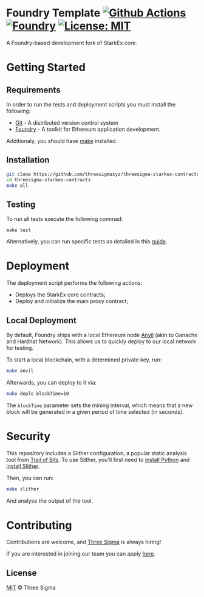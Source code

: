 # Foundry Template [![Github Actions][gha-badge]][gha] [![Foundry][foundry-badge]][foundry] [![License: MIT][license-badge]][license]

[gha]: https://github.com/threesigmaxyz/threesigma-starkex-contracts/actions
[gha-badge]: https://github.com/threesigmaxyz/threesigma-starkex-contracts/actions/workflows/ci.yml/badge.svg
[foundry]: https://getfoundry.sh/
[foundry-badge]: https://img.shields.io/badge/Built%20with-Foundry-FFDB1C.svg
[license]: https://opensource.org/licenses/MIT
[license-badge]: https://img.shields.io/badge/License-MIT-blue.svg

A Foundry-based development fork of StarkEx core.

# Getting Started
## Requirements
In order to run the tests and deployment scripts you must install the following:

- [Git](https://git-scm.com/book/en/v2/Getting-Started-Installing-Git) - A distributed version control system
- [Foundry](https://book.getfoundry.sh/getting-started/installation) - A toolkit for Ethereum application development.

Additionaly, you should have [make](https://man7.org/linux/man-pages/man1/make.1.html) installed.

## Installation
```sh
git clone https://github.com/threesigmaxyz/threesigma-starkex-contracts
cd threesigma-starkex-contracts
make all
```

## Testing
To run all tests execute the following commad:
```
make test
```
Alternatively, you can run specific tests as detailed in this [guide](https://book.getfoundry.sh/forge/tests).


# Deployment
The deployment script performs the following actions:

- Deploys the StarkEx core contracts;
- Deploy and initialize the main proxy contract;

## Local Deployment
By default, Foundry ships with a local Ethereum node [Anvil](https://github.com/foundry-rs/foundry/tree/master/anvil) (akin to Ganache and Hardhat Network). This allows us to quickly deploy to our local network for testing.

To start a local blockchain, with a determined private key, run:
```bash
make anvil
```

Afterwards, you can deploy to it via:
```bash
make deplo blockTime=10
```
The `blockTime` parameter sets the mining interval, which means that a new block will be generated in a given period of time selected (in seconds).

# Security

This repository includes a Slither configuration, a popular static analysis tool from [Trail of Bits](https://www.trailofbits.com/). To use Slither, you'll first need to [install Python](https://www.python.org/downloads/) and [install Slither](https://github.com/crytic/slither#how-to-install).

Then, you can run:

```sh
make slither
```

And analyse the output of the tool.

# Contributing
Contributions are welcome, and [Three Sigma](https://threesigma.xyz) is always hiring!

If you are interested in joining our team you can apply [here](mailto:info@threesigma.xyz).

## License

[MIT](./LICENSE.md) © Three Sigma
